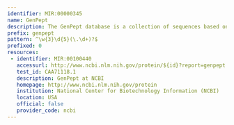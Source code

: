 ```yaml
---
identifier: MIR:00000345
name: GenPept
description: The GenPept database is a collection of sequences based on translations from annotated coding regions in GenBank.
prefix: genpept
pattern: ^\w{3}\d{5}(\.\d+)?$
prefixed: 0
resources:
 - identifier: MIR:00100440
   accessurl: http://www.ncbi.nlm.nih.gov/protein/${id}?report=genpept
   test_id: CAA71118.1
   description: GenPept at NCBI
   homepage: http://www.ncbi.nlm.nih.gov/protein
   institution: National Center for Biotechnology Information (NCBI)
   location: USA
   official: false
   provider_code: ncbi
---
```

